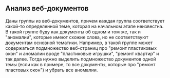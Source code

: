## Анализ веб-документов

Даны группы из веб-документов, причем каждая группа соответствует какой-то определенной теме, которая на начальном этапе неизвестна. В такой группе буду как документы об одном и том же,
так и "аномалии", которые имеют схожие слова, но не соответствуют документам основной тематики. 
Например, в такой группе может содержаться подмножество веб-страниц про "ремонт пластиковых окон" и аномалии вроде "пластиковые игрушки", "ремонт квартир" и так далее. 
Тогда нужно выделить подмножество документов одной темы (если как в примере, то все документы, которые про "ремонт пластовых окон") и убрать все аномалии.
